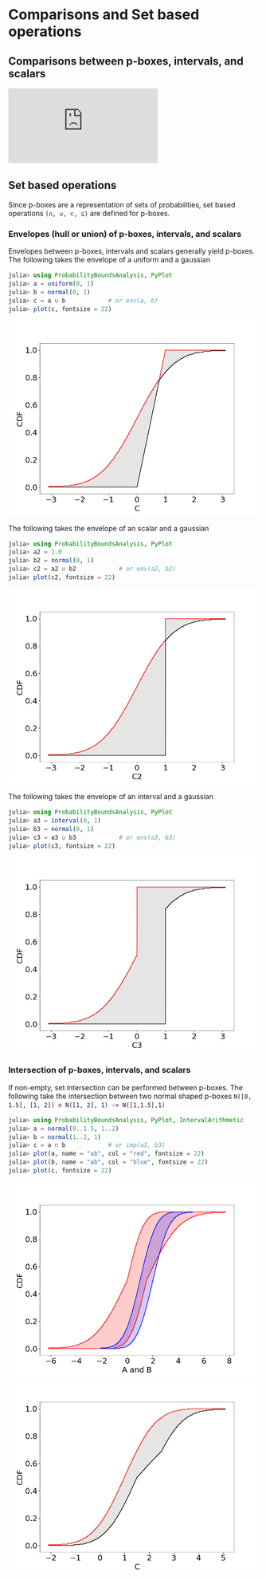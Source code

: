 # Comparisons and Set based operations

Comparisons between p-boxes, intervals, and scalars
---

![\Large x=\frac{-b\pm\sqrt{b^2-4ac}}{2a}](https://latex.codecogs.com/svg.latex?x%3D%5Cfrac%7B-b%5Cpm%5Csqrt%7Bb%5E2-4ac%7D%7D%7B2a%7D)


Set based operations
---
Since p-boxes are a representation of sets of probabilities, set based operations `(∩, ∪, ⊂, ⊆)` are defined for p-boxes.


### Envelopes (hull or union) of p-boxes, intervals, and scalars

Envelopes between p-boxes, intervals and scalars generally yield p-boxes. The following takes the envelope of a uniform and a gaussian

```julia
julia> using ProbabilityBoundsAnalysis, PyPlot
julia> a = uniform(0, 1)
julia> b = normal(0, 1)
julia> c = a ∪ b            # or env(a, b)
julia> plot(c, fontsize = 22)
```
!["envelope of a uniform and a gaussian"](./plots/envelope1.png)

The following takes the envelope of an scalar and a gaussian

```julia
julia> using ProbabilityBoundsAnalysis, PyPlot
julia> a2 = 1.0
julia> b2 = normal(0, 1)
julia> c2 = a2 ∪ b2            # or env(a2, b2)
julia> plot(c2, fontsize = 22)
```
!["envelope of a scalar and a gaussian"](./plots/envelope3.png)


The following takes the envelope of an interval and a gaussian

```julia
julia> using ProbabilityBoundsAnalysis, PyPlot
julia> a3 = interval(0, 1)
julia> b3 = normal(0, 1)
julia> c3 = a3 ∪ b3            # or env(a3, b3)
julia> plot(c3, fontsize = 22)
```
!["envelope of an interval and a gaussian"](./plots/envelope2.png)

### Intersection of p-boxes, intervals, and scalars
If non-empty, set intersection can be performed between p-boxes. The following take the intersection between two normal shaped p-boxes `N([0, 1.5], [1, 2]) ∩ N([1, 2], 1) -> N([1,1.5],1)`

```julia
julia> using ProbabilityBoundsAnalysis, PyPlot, IntervalArithmetic
julia> a = normal(0..1.5, 1..2)
julia> b = normal(1..2, 1)
julia> c = a ∩ b            # or imp(a3, b3)
julia> plot(a, name = "ab", col = "red", fontsize = 22)
julia> plot(b, name = "ab", col = "blue", fontsize = 22)
julia> plot(c, fontsize = 22)
```
!["envelope of an interval and a gaussian"](./plots/intersection1.png) 
!["envelope of an interval and a gaussian"](./plots/intersection2.png)